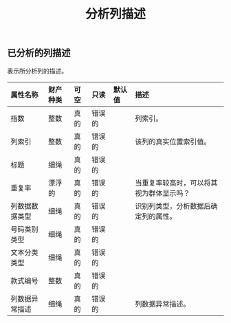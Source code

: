 ﻿---
title: 分析列描述
second_title: Aspose.Cells Cloud Documen
type: docs
url: /zh/specification/model/analyzedcolumndescription/
description: Aspose.Cells 云模型规范：AnalyzedColumnDescription。轻松处理 Excel 和其他电子表格文档，具有打开、生成、编辑、拆分、合并、比较和转换等功能
kwords: Excel，Office，电子表格，云 REST API，AnalyzedColumnDescription
weight: 50
---
## **已分析的列描述**

表示所分析列的描述。

|属性名称|财产种类|可空|只读|默认值|描述|
|:- |:- |:- |:- |:- |:- |
|指数|整数|真的|错误的||列索引。|
|列索引|整数|真的|错误的||该列的真实位置索引值。|
|标题|细绳|真的|错误的|||
|重复率|漂浮的|真的|错误的||当重复率较高时，可以将其视为群体显示吗？|
|列数据数据类型|细绳|真的|错误的||识别列类型，分析数据后确定列的属性。|
|号码类别类型|细绳|真的|错误的|||
|文本分类类型|细绳|真的|错误的|||
|款式编号|整数|真的|错误的|||
|列数据异常描述|细绳|真的|错误的||列数据异常描述。|

